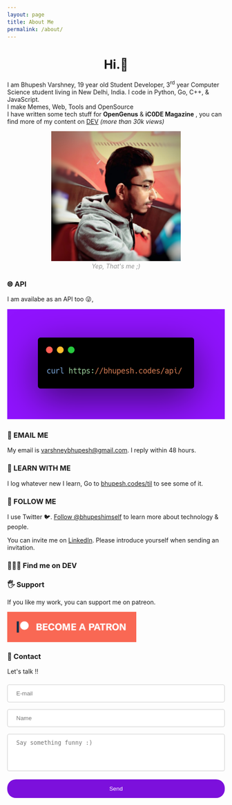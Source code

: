 ```yaml
---
layout: page
title: About Me
permalink: /about/
---
```

<style type="text/css">
	input[type=text],textarea {
	  width: 100%;
	  padding: 12px 20px;
	  margin: 8px 0;
	  display: inline-block;
	  border: 1px solid #ccc;
	  border-radius: 4px;
	  box-sizing: border-box;
	}

	input[type=submit] {
	  width: 100%;
	  background-color: #7C10DC;
	  color: white;
	  padding: 14px 20px;
	  margin: 8px 0;
	  border: none;
	  border-radius: 20px;
	  cursor: pointer;
	}

	input[type=submit]:hover {
	  background-color: #464ec4;
	}

</style>
<h1 align="center">Hi.👋</h1>

I am Bhupesh Varshney, 19 year old Student Developer, 3<sup>rd</sup> year Computer Science student living in New Delhi, India.
I code in Python, Go, C++, & JavaScript.<br>
I make Memes, Web, Tools and OpenSource<br>
I have written some tech stuff for **OpenGenus** & **iC0DE Magazine** , you can find more of my content on [DEV](https://dev.to/bhupesh) _(more than 30k views)_

<center>
<img src="https://raw.githubusercontent.com/Bhupesh-V/Bhupesh-V.github.io/master/images/profile1.jpg" height="300px">
<figcaption align="center" style="color: #939393;"><i>Yep, That's me ;)</i></figcaption>
</center>

### 🌐 API
I am availabe as an API too 😜,

![blog6](https://raw.githubusercontent.com/Bhupesh-V/Bhupesh-V.github.io/master/images/blog6.png)

### 📧 EMAIL ME

My email is <a href="mailto:varshneybhupesh@gmail.com" class="mark">varshneybhupesh@gmail.com</a>. I reply within 48 hours.

### 📖 LEARN WITH ME
I log whatever new I learn, Go to <a href="https://bhupesh.codes/til/"  class="mark">bhupesh.codes/til</a> to see some of it.

### 🦄 FOLLOW ME 
I use Twitter 🐦. <a href="https://twitter.com/bhupeshimself?ref_src=twsrc%5Etfw" class="twitter-follow-button" data-show-count="false">Follow @bhupeshimself</a><script async src="https://platform.twitter.com/widgets.js" charset="utf-8"></script> to learn more about technology & people.
<br>

You can invite me on [LinkedIn](https://www.linkedin.com/in/bhupesh-v/). Please introduce yourself when sending an invitation.

### 👨🏾‍💻 Find me on DEV
<!-- https://github.com/saurabhdaware/DEV-widget -->
<dev-widget data-username="bhupesh" data-width="100%" ></dev-widget>
<script src="https://unpkg.com/dev-widget@1.0.3/dist/card.component.mjs" type="module"></script>

### 🖐 Support 
If you like my work, you can support me on patreon.

<a href="https://www.patreon.com/bePatron?u=18082750">
<img src="https://raw.githubusercontent.com/Bhupesh-V/Bhupesh-V.github.io/master/images/patreon.png" height="70" align="center">
</a>

### 💬 Contact
Let's talk !!
<div id="contactform">
	<form enctype="text/plain" action="https://docs.google.com/forms/d/e/1FAIpQLSfim3RiM1NLrTszkwOv2uJ8mFMfZR6WZU-qKK6oRUlgA9vjuw/formResponse?" target="hidden_iframe" onsubmit="submitted=true;">
		<input type="text" name="entry.389706550" id="entry.389706550" placeholder="E-mail" />
		<input type="text" name="entry.1867581834" id="entry.1867581834" placeholder="Name" />
		<textarea style="overflow:auto;resize:none;" name="entry.973008035" id="entry.973008035" placeholder="Say something funny :)" rows="4"></textarea>
		<input type="submit" id="contact-button" value="Send" onclick="msg()">
	</form>
	<iframe name="hidden_iframe" id="hidden_iframe" style="display:none;" onload="if(submitted) { clear()}"></iframe>
</div>


